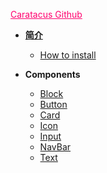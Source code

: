 <a href="https://github.com/Caratacus" style="color: #ff006e; text-decoration: underline;">Caratacus Github</a>
* [**简介**](/)

  * [How to install](install.md)
* **Components**

  * [Block](components/block.md)
  * [Button](components/button.md)
  * [Card](components/card.md)
  * [Icon](components/icon.md)
  * [Input](components/input.md)
  * [NavBar](components/navbar.md)
  * [Text](components/text.md)
